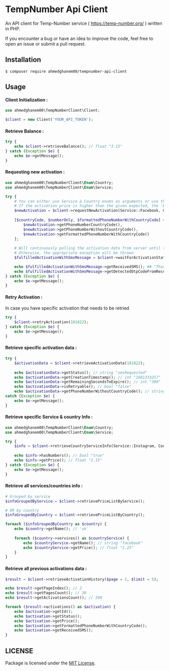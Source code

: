 # TempNumber Api Client

An API client for Temp-Number service ( https://temp-number.org/ ) written in PHP.

If you encounter a bug or have an idea to improve the code, feel free to open an issue or submit a pull request.

## Installation

````
$ composer require ahmedghanem00/tempnumber-api-client
````

## Usage

#### Client Initialization :

````php
use ahmedghanem00\TempNumberClient\Client;

$client = new Client('YOUR_API_TOKEN');
````

#### Retrieve Balance :

````php
try {
    echo $client->retrieveBalance(); // float "3.15"
} catch (Exception $e) {
    echo $e->getMessage();
}
````

#### Requesting new activation :

````php
use ahmedghanem00\TempNumberClient\Enum\Country;
use ahmedghanem00\TempNumberClient\Enum\Service;

try {
    # You can either use Service & Country enums as arguments or use the ids directly ( 'facebook', 'us' )
    # If the activation price is higher than the given expected, the 'ExpectedPriceException' will be thrown
    $newActivation = $client->requestNewActivation(Service::Facebook, Country::United_States, $expectedPrice = 2.5);
    
    [$countryCode, $numberOnly, $formattedPhoneNumberWithCountryCode] = [
        $newActivation->getPhoneNumberCountryCode(),
        $newActivation->getPhoneNumberWithoutCountryCode(),
        $newActivation->getFormattedPhoneNumberWithCountryCode()
    ];
    
    # Will continuously polling the activation data from server until the specified condition is met.
    # Otherwise, the appropriate exception will be thrown
    $fulfilledActivationWithSmsMessage = $client->waitForActivationStatus($newActivation->getId(), ActivationStatus::SMS_RECEIVED, $pollingInterval = 2, $maxDuration = 100);

    echo $fulfilledActivationWithSmsMessage->getReceivedSMS(); ## "Thanks for activation. Your activation code is: 5678"
    echo $fulfilledActivationWithSmsMessage->getDetectedOtpCodeFromReceivedSMS(); ## "5678"
} catch (Exception $e) {
    echo $e->getMessage();
}
````

#### Retry Activation :

In case you have specific activation that needs to be retried

````php
try {
    $client->retryActivation(181822);
} catch (Exception $e) {
    echo $e->getMessage();
}
````

#### Retrieve specific activation data :

````php
try {
    $activationData = $client->retrieveActivationData(181822);
    
    echo $activationData->getStatus(); // string "smsRequested"
    echo $activationData->getCreationTimestamp(); // int "1681333257"
    echo $activationData->getRemainingSecondsToExpire(); // int "300"
    echo $activationData->isRetryable(); // bool "false"
    echo $activationData->getPhoneNumberWithoutCountryCode(); // string "(555) 555-1234"
catch (Exception $e) {
    echo $e->getMessage();
}
````

#### Retrieve specific Service & country Info :

````php
use ahmedghanem00\TempNumberClient\Enum\Country;
use ahmedghanem00\TempNumberClient\Enum\Service;

try {
    $info = $client->retrieveCountryServiceInfo(Service::Instagram, Country::Russia)
    
    echo $info->hasNumbers(); // bool "true"
    echo $info->getPrice(); // float "2.15"
} catch (Exception $e) {
    echo $e->getMessage();
}
````

#### Retrieve all services/countries info :

````php
# Grouped by service
$infoGroupedByService = $client->retrievePriceListByService();

# OR by country
$infoGroupedByCountry = $client->retrievePriceListByCountry();

foreach ($infoGroupedByCountry as $country) {
    echo $country->getName(); // 'uk'
    
    foreach ($country->services() as $countryService) {
        echo $countryService->getName(); // string "facebook"
        echo $countryService->getPrice(); // float "1.25"
    }
}
````

#### Retrieve all previous activations data :

````php
$result = $client->retrieveActivationHistory($page = 2, $limit = 5);

echo $result->getPageIndex(); // 2
echo $result->getPagesCount(); // 30
echo $result->getActivationsCount(); // 200

foreach ($result->activations() as $activation) {
    echo $activation->getId();
    echo $activation->getStatus();
    echo $activation->getPrice();
    echo $activation->getFormattedPhoneNumberWithCountryCode();
    echo $activation->getReceivedSMS();
}
````

## LICENSE

Package is licensed under the [MIT License](http://opensource.org/licenses/MIT).
